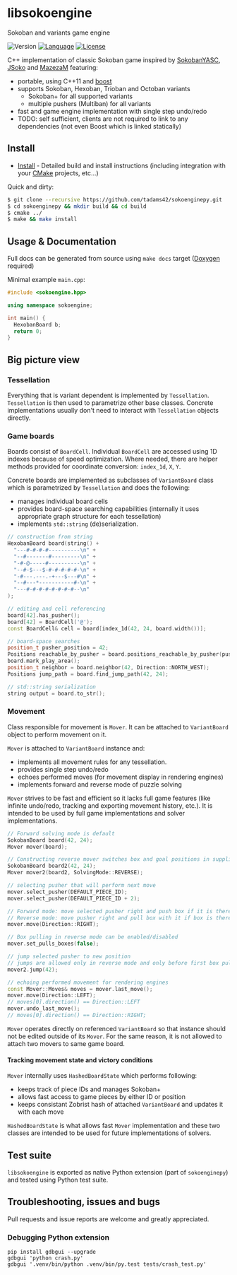 # libsokoengine

Sokoban and variants game engine

![Version](http://img.shields.io/badge/version-0.5.0-blue.svg)
[![Language](http://img.shields.io/badge/language-C++11-lightgrey.svg)](http://en.cppreference.com/w/)
[![License](http://img.shields.io/badge/license-GPLv3-brightgreen.svg)](http://opensource.org/licenses/GPL-3.0)

C++ implementation of classic Sokoban game inspired by [SokobanYASC], [JSoko] and [MazezaM] featuring:

- portable, using C++11 and [boost]
- supports Sokoban, Hexoban, Trioban and Octoban variants
  - Sokoban+ for all supported variants
  - multiple pushers (Multiban) for all variants
- fast and game engine implementation with single step undo/redo
- TODO: self sufficient, clients are not required to link to any dependencies (not even Boost which is linked statically)


## Install

- [Install](INSTALL.md) - Detailed build and install instructions (including integration with your [CMake] projects, etc...)

Quick and dirty:

~~~bash
$ git clone --recursive https://github.com/tadams42/sokoenginepy.git
$ cd sokoenginepy && mkdir build && cd build
$ cmake ../
$ make && make install
~~~

## Usage & Documentation

Full docs can be generated from source using `make docs` target ([Doxygen]
required)

Minimal example `main.cpp`:

~~~C++
#include <sokoengine.hpp>

using namespace sokoengine;

int main() {
  HexobanBoard b;
  return 0;
}
~~~

## Big picture view

### Tessellation

Everything that is variant dependent is implemented by `Tessellation`.
`Tessellation` is then used to parametrize other base classes. Concrete
implementations usually don't need to interact with `Tessellation` objects
directly.

### Game boards

Boards consist of `BoardCell`. Individual `BoardCell` are accessed using 1D
indexes because of speed optimization. Where needed, there are helper methods
provided for coordinate conversion: `index_1d`, `X`, `Y`.

Concrete boards are implemented as subclasses of `VariantBoard` class which is
parametrized by `Tessellation` and does the following:

- manages individual board cells
- provides board-space searching capabilities (internally it uses appropriate
  graph structure for each tessellation)
- implements `std::string` (de)serialization.

~~~C++
// construction from string
HexobanBoard board(string() +
  "---#-#-#-#----------\n" +
  "--#-------#---------\n" +
  "-#-@-----#----------\n" +
  "--#-$---$-#-#-#-#-#-\n" +
  "-#---.---.-+---$---#\n" +
  "--#---*-----------#-\n" +
  "---#-#-#-#-#-#-#-#--\n"
);

// editing and cell referencing
board[42].has_pusher();
board[42] = BoardCell('@');
const BoardCell& cell = board[index_1d(42, 24, board.width())];

// board-space searches
position_t pusher_position = 42;
Positions reachable_by_pusher = board.positions_reachable_by_pusher(pusher_position);
board.mark_play_area();
position_t neighbor = board.neighbor(42, Direction::NORTH_WEST);
Positions jump_path = board.find_jump_path(42, 24);

// std::string serialization
string output = board.to_str();
~~~

### Movement

Class responsible for movement is `Mover`. It can be attached to `VariantBoard`
object to perform movement on it.

`Mover` is attached to `VariantBoard` instance and:

- implements all movement rules for any tessellation.
- provides single step undo/redo
- echoes performed moves (for movement display in rendering engines)
- implements forward and reverse mode of puzzle solving

`Mover` strives to be fast and efficient so it lacks full game features (like
infinite undo/redo, tracking and exporting movement history, etc.). It is
intended to be used by full game implementations and solver implementations.

~~~C++
// Forward solving mode is default
SokobanBoard board(42, 24);
Mover mover(board);

// Constructing reverse mover switches box and goal positions in supplied board
SokobanBoard board2(42, 24);
Mover mover2(board2, SolvingMode::REVERSE);

// selecting pusher that will perform next move
mover.select_pusher(DEFAULT_PIECE_ID);
mover.select_pusher(DEFAULT_PIECE_ID + 2);

// Forward mode: move selected pusher right and push box if it is there
// Reverse mode: move pusher right and pull box with it if box is there
mover.move(Direction::RIGHT);

// Box pulling in reverse mode can be enabled/disabled
mover.set_pulls_boxes(false);

// jump selected pusher to new position
// jumps are allowed only in reverse mode and only before first box pull
mover2.jump(42);

// echoing performed movement for rendering engines
const Mover::Moves& moves = mover.last_move();
mover.move(Direction::LEFT);
// moves[0].direction() == Direction::LEFT
mover.undo_last_move();
// moves[0].direction() == Direction::RIGHT;
~~~

`Mover` operates directly on referenced `VariantBoard` so that instance should
not be edited outside of its `Mover`. For the same reason, it is not allowed to
attach two movers to same game board.

#### Tracking movement state and victory conditions

`Mover` internally uses `HashedBoardState` which performs following:

- keeps track of piece IDs and manages Sokoban+
- allows fast access to game pieces by either ID or position
- keeps consistant Zobrist hash of attached `VariantBoard` and updates it with
  each move

`HashedBoardState` is what allows fast `Mover` implementation and these two
classes are intended to be used for future implementations of solvers.

## Test suite

`libsokoengine` is exported as native Python extension (part of `sokoenginepy`)
and tested using Python test suite.

## Troubleshooting, issues and bugs

Pull requests and issue reports are welcome and greatly appreciated.

### Debugging Python extension

~~~
pip install gdbgui --upgrade
gdbgui 'python crash.py'
gdbgui '.venv/bin/python .venv/bin/py.test tests/crash_test.py'
~~~

[SokobanYASC]:http://sourceforge.net/projects/sokobanyasc/
[JSoko]:http://www.sokoban-online.de/
[MazezaM]:http://webpages.dcu.ie/~tyrrelma/MazezaM/
[bandit]:http://banditcpp.org/
[boost]:http://www.boost.org/
[CMake]:http://www.cmake.org
[Doxygen]:http://www.stack.nl/~dimitri/doxygen/
